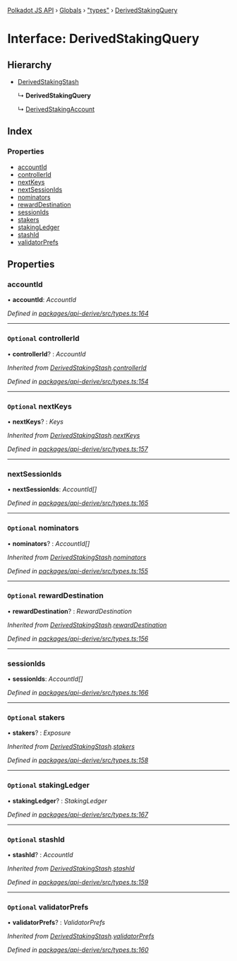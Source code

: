 [Polkadot JS API](../README.md) › [Globals](../globals.md) › ["types"](../modules/_types_.md) › [DerivedStakingQuery](_types_.derivedstakingquery.md)

# Interface: DerivedStakingQuery

## Hierarchy

* [DerivedStakingStash](_types_.derivedstakingstash.md)

  ↳ **DerivedStakingQuery**

  ↳ [DerivedStakingAccount](_types_.derivedstakingaccount.md)

## Index

### Properties

* [accountId](_types_.derivedstakingquery.md#accountid)
* [controllerId](_types_.derivedstakingquery.md#optional-controllerid)
* [nextKeys](_types_.derivedstakingquery.md#optional-nextkeys)
* [nextSessionIds](_types_.derivedstakingquery.md#nextsessionids)
* [nominators](_types_.derivedstakingquery.md#optional-nominators)
* [rewardDestination](_types_.derivedstakingquery.md#optional-rewarddestination)
* [sessionIds](_types_.derivedstakingquery.md#sessionids)
* [stakers](_types_.derivedstakingquery.md#optional-stakers)
* [stakingLedger](_types_.derivedstakingquery.md#optional-stakingledger)
* [stashId](_types_.derivedstakingquery.md#optional-stashid)
* [validatorPrefs](_types_.derivedstakingquery.md#optional-validatorprefs)

## Properties

###  accountId

• **accountId**: *AccountId*

*Defined in [packages/api-derive/src/types.ts:164](https://github.com/polkadot-js/api/blob/c4e553ad8/packages/api-derive/src/types.ts#L164)*

___

### `Optional` controllerId

• **controllerId**? : *AccountId*

*Inherited from [DerivedStakingStash](_types_.derivedstakingstash.md).[controllerId](_types_.derivedstakingstash.md#optional-controllerid)*

*Defined in [packages/api-derive/src/types.ts:154](https://github.com/polkadot-js/api/blob/c4e553ad8/packages/api-derive/src/types.ts#L154)*

___

### `Optional` nextKeys

• **nextKeys**? : *Keys*

*Inherited from [DerivedStakingStash](_types_.derivedstakingstash.md).[nextKeys](_types_.derivedstakingstash.md#optional-nextkeys)*

*Defined in [packages/api-derive/src/types.ts:157](https://github.com/polkadot-js/api/blob/c4e553ad8/packages/api-derive/src/types.ts#L157)*

___

###  nextSessionIds

• **nextSessionIds**: *AccountId[]*

*Defined in [packages/api-derive/src/types.ts:165](https://github.com/polkadot-js/api/blob/c4e553ad8/packages/api-derive/src/types.ts#L165)*

___

### `Optional` nominators

• **nominators**? : *AccountId[]*

*Inherited from [DerivedStakingStash](_types_.derivedstakingstash.md).[nominators](_types_.derivedstakingstash.md#optional-nominators)*

*Defined in [packages/api-derive/src/types.ts:155](https://github.com/polkadot-js/api/blob/c4e553ad8/packages/api-derive/src/types.ts#L155)*

___

### `Optional` rewardDestination

• **rewardDestination**? : *RewardDestination*

*Inherited from [DerivedStakingStash](_types_.derivedstakingstash.md).[rewardDestination](_types_.derivedstakingstash.md#optional-rewarddestination)*

*Defined in [packages/api-derive/src/types.ts:156](https://github.com/polkadot-js/api/blob/c4e553ad8/packages/api-derive/src/types.ts#L156)*

___

###  sessionIds

• **sessionIds**: *AccountId[]*

*Defined in [packages/api-derive/src/types.ts:166](https://github.com/polkadot-js/api/blob/c4e553ad8/packages/api-derive/src/types.ts#L166)*

___

### `Optional` stakers

• **stakers**? : *Exposure*

*Inherited from [DerivedStakingStash](_types_.derivedstakingstash.md).[stakers](_types_.derivedstakingstash.md#optional-stakers)*

*Defined in [packages/api-derive/src/types.ts:158](https://github.com/polkadot-js/api/blob/c4e553ad8/packages/api-derive/src/types.ts#L158)*

___

### `Optional` stakingLedger

• **stakingLedger**? : *StakingLedger*

*Defined in [packages/api-derive/src/types.ts:167](https://github.com/polkadot-js/api/blob/c4e553ad8/packages/api-derive/src/types.ts#L167)*

___

### `Optional` stashId

• **stashId**? : *AccountId*

*Inherited from [DerivedStakingStash](_types_.derivedstakingstash.md).[stashId](_types_.derivedstakingstash.md#optional-stashid)*

*Defined in [packages/api-derive/src/types.ts:159](https://github.com/polkadot-js/api/blob/c4e553ad8/packages/api-derive/src/types.ts#L159)*

___

### `Optional` validatorPrefs

• **validatorPrefs**? : *ValidatorPrefs*

*Inherited from [DerivedStakingStash](_types_.derivedstakingstash.md).[validatorPrefs](_types_.derivedstakingstash.md#optional-validatorprefs)*

*Defined in [packages/api-derive/src/types.ts:160](https://github.com/polkadot-js/api/blob/c4e553ad8/packages/api-derive/src/types.ts#L160)*
